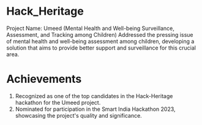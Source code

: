 # Hack_Heritage
Project Name: Umeed (Mental Health and Well-being Surveillance, Assessment, and Tracking among Children)
Addressed the pressing issue of mental health and well-being assessment among children, developing a solution that aims to provide better support and surveillance for this crucial area.

# Achievements
1. Recognized as one of the top candidates in the Hack-Heritage hackathon for the Umeed project.
2. Nominated for participation in the Smart India Hackathon 2023, showcasing the project's quality and significance.
